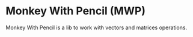 # Monkey With Pencil (MWP)

Monkey With Pencil is a lib to work with vectors and matrices operations.